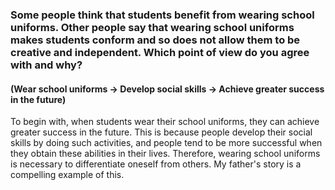 ### Some people think that students benefit from wearing school uniforms. Other people say that wearing school uniforms makes students conform and so does not allow them to be creative and independent. Which point of view do you agree with and why?

#### (Wear school uniforms -> Develop social skills -> Achieve greater success in the future)

To begin with, when students wear their school uniforms, they can achieve greater success in the future. This is because people develop their social skills by doing such activities, and people tend to be more successful when they obtain these abilities in their lives. Therefore, wearing school uniforms is necessary to differentiate oneself from others. My father's story is a compelling example of this.
